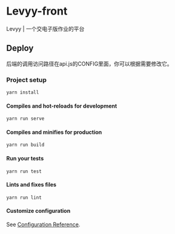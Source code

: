 # Levyy-front
Levyy | 一个交电子版作业的平台

## Deploy

后端的调用访问路径在api.js的CONFIG里面，你可以根据需要修改它。

### Project setup
```
yarn install
```

#### Compiles and hot-reloads for development
```
yarn run serve
```

#### Compiles and minifies for production
```
yarn run build
```

#### Run your tests
```
yarn run test
```

#### Lints and fixes files
```
yarn run lint
```

#### Customize configuration
See [Configuration Reference](https://cli.vuejs.org/config/).


